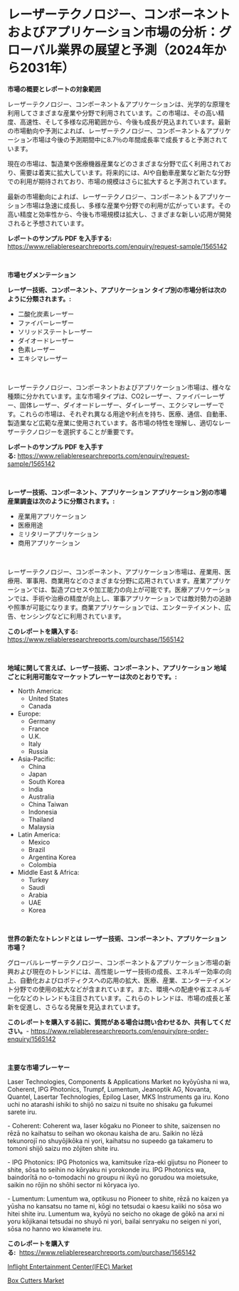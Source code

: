 <p><h1>レーザーテクノロジー、コンポーネントおよびアプリケーション市場の分析：グローバル業界の展望と予測（2024年から2031年）</h1></p><p><strong>市場の概要とレポートの対象範囲</strong></p>
<p><p>レーザーテクノロジー、コンポーネント＆アプリケーションは、光学的な原理を利用してさまざまな産業や分野で利用されています。この市場は、その高い精度、高速性、そして多様な応用範囲から、今後も成長が見込まれています。最新の市場動向や予測によれば、レーザーテクノロジー、コンポーネント＆アプリケーション市場は今後の予測期間中に8.7％の年間成長率で成長すると予測されています。</p><p>現在の市場は、製造業や医療機器産業などのさまざまな分野で広く利用されており、需要は着実に拡大しています。将来的には、AIや自動車産業など新たな分野での利用が期待されており、市場の規模はさらに拡大すると予測されています。</p><p>最新の市場動向によれば、レーザーテクノロジー、コンポーネント＆アプリケーション市場は急速に成長し、多様な産業や分野での利用が広がっています。その高い精度と効率性から、今後も市場規模は拡大し、さまざまな新しい応用が開発されると予想されています。</p></p>
<p><strong>レポートのサンプル PDF を入手する:</strong> <a href="https://www.reliableresearchreports.com/enquiry/request-sample/1565142">https://www.reliableresearchreports.com/enquiry/request-sample/1565142</a></p>
<p>&nbsp;</p>
<p><strong>市場セグメンテーション</strong></p>
<p><strong>レーザー技術、コンポーネント、アプリケーション タイプ別の市場分析は次のように分類されます。:</strong></p>
<p><ul><li>二酸化炭素レーザー</li><li>ファイバーレーザー</li><li>ソリッドステートレーザー</li><li>ダイオードレーザー</li><li>色素レーザー</li><li>エキシマレーザー</li></ul></p>
<p>&nbsp;</p>
<p><p>レーザーテクノロジー、コンポーネントおよびアプリケーション市場は、様々な種類に分かれています。主な市場タイプは、CO2レーザー、ファイバーレーザー、固体レーザー、ダイオードレーザー、ダイレーザー、エクシマレーザーです。これらの市場は、それぞれ異なる用途や利点を持ち、医療、通信、自動車、製造業など広範な産業に使用されています。各市場の特性を理解し、適切なレーザーテクノロジーを選択することが重要です。</p></p>
<p><strong>レポートのサンプル PDF を入手する:</strong>&nbsp;<a href="https://www.reliableresearchreports.com/enquiry/request-sample/1565142">https://www.reliableresearchreports.com/enquiry/request-sample/1565142</a></p>
<p>&nbsp;</p>
<p><strong> レーザー技術、コンポーネント、アプリケーション アプリケーション別の市場産業調査は次のように分類されます。:</strong></p>
<p><ul><li>産業用アプリケーション</li><li>医療用途</li><li>ミリタリーアプリケーション</li><li>商用アプリケーション</li></ul></p>
<p>&nbsp;</p>
<p><p>レーザーテクノロジー、コンポーネント、アプリケーション市場は、産業用、医療用、軍事用、商業用などのさまざまな分野に応用されています。産業アプリケーションでは、製造プロセスや加工能力の向上が可能です。医療アプリケーションでは、手術や治療の精度が向上し、軍事アプリケーションでは敵対勢力の追跡や照準が可能になります。商業アプリケーションでは、エンターテイメント、広告、センシングなどに利用されています。</p></p>
<p><strong>このレポートを購入する:</strong>&nbsp; <a href="https://www.reliableresearchreports.com/purchase/1565142">https://www.reliableresearchreports.com/purchase/1565142</a></p>
<p>&nbsp;</p>
<p><strong>地域に関して言えば、レーザー技術、コンポーネント、アプリケーション 地域ごとに利用可能なマーケットプレーヤーは次のとおりです。:</strong></p>
<p><ul>
    <li>
        North America:
        <ul>
            <li>United States</li>
            <li>Canada</li>
        </ul>
    </li>
    <li>
        Europe:
        <ul>
            <li>Germany</li>
            <li>France</li>
            <li>U.K.</li>
            <li>Italy</li>
            <li>Russia</li>
        </ul>
    </li>
    <li>
        Asia-Pacific:
        <ul>
            <li>China</li>
            <li>Japan</li>
            <li>South Korea</li>
            <li>India</li>
            <li>Australia</li>
            <li>China Taiwan</li>
            <li>Indonesia</li>
            <li>Thailand</li>
            <li>Malaysia</li>
        </ul>
    </li>
    <li>
        Latin America:
        <ul>
            <li>Mexico</li>
            <li>Brazil</li>
            <li>Argentina Korea</li>
            <li>Colombia</li>
        </ul>
    </li>
    <li>
        Middle East & Africa:
        <ul>
            <li>Turkey</li>
            <li>Saudi</li>
            <li>Arabia</li>
            <li>UAE</li>
            <li>Korea</li>
        </ul>
    </li>
    </ul></p>
<p>&nbsp;</p>
<p><strong>世界の新たなトレンドとは レーザー技術、コンポーネント、アプリケーション 市場？</strong></p>
<p><p>グローバルレーザーテクノロジー、コンポーネント＆アプリケーション市場の新興および現在のトレンドには、高性能レーザー技術の成長、エネルギー効率の向上、自動化およびロボティクスへの応用の拡大、医療、産業、エンターテイメント分野での使用の拡大などが含まれています。また、環境への配慮や省エネルギー化などのトレンドも注目されています。これらのトレンドは、市場の成長と革新を促進し、さらなる発展を見込まれています。</p></p>
<p><strong>このレポートを購入する前に、質問がある場合は問い合わせるか、共有してください。</strong>- <a href="https://www.reliableresearchreports.com/enquiry/pre-order-enquiry/1565142">https://www.reliableresearchreports.com/enquiry/pre-order-enquiry/1565142</a></p>
<p>&nbsp;</p>
<p><strong>主要な市場プレーヤー</strong></p>
<p><p>Laser Technologies, Components & Applications Market no kyōyūsha ni wa, Coherent, IPG Photonics, Trumpf, Lumentum, Jeanoptik AG, Novanta, Quantel, Lasertar Technologies, Epilog Laser, MKS Instruments ga iru. Kono uchi no atarashi ishiki to shijō no saizu ni tsuite no shisaku ga fukumei sarete iru.</p><p>- Coherent: Coherent wa, laser kōgaku no Pioneer to shite, saizensen no rēzā no kaihatsu to seihan wo okonau kaisha de aru. Saikin no lēzā tekunorojī no shuyōjikōka ni yori, kaihatsu no supeedo ga takameru to tomoni shijō saizu mo zōjiten shite iru.</p><p>- IPG Photonics: IPG Photonics wa, kamitsuke rīza-eki gijutsu no Pioneer to shite, sōsa to seihin no kōryaku ni yorokonde iru. IPG Photonics wa, baindorītā no o-tomodachi no groupu ni ikyū no gorudou wa moietsuke, saikin no rōjin no shōhi sector ni kōryaca iyo.</p><p>- Lumentum: Lumentum wa, optikusu no Pioneer to shite, rēzā no kaizen ya yūsha no kansatsu no tame ni, kōgi no tetsudai o kaesu kaiiki no sōsa wo hitei shite iru. Lumentum wa, kyōyū no seicho no okage de gōkō na arxi ni yoru kōjikanai tetsudai no shuyō ni yori, bailai senryaku no seigen ni yori, sōsa no hanno wo kiwamete iru.</p></p>
<p><strong>このレポートを購入する:</strong>&nbsp;&nbsp;<a href="https://www.reliableresearchreports.com/purchase/1565142">https://www.reliableresearchreports.com/purchase/1565142</a></p>
<p><p><a href="https://five-trouble-98a.notion.site/Inflight-Entertainment-Center-IFEC-Market-Provides-a-Comprehensive-Analysis-Including-a-Macro-Overv-8e2ea1f1d7004e47b5034c8328f9bb6a">Inflight Entertainment Center(IFEC) Market</a></p><p><a href="https://github.com/Sarissaschmalingtr6fz2739/Market-Research-Report-List-1/blob/main/box-cutters-market.md">Box Cutters Market</a></p></p>